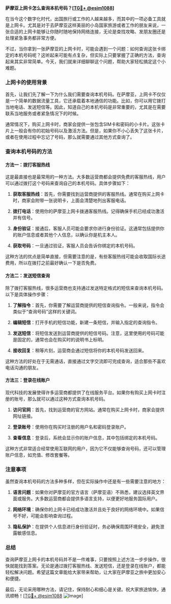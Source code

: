 **萨摩亚上网卡怎么查询本机号码？[[TG💪+ @esim1088](https://t.me/s/esim1088)]**

在当今这个数字化时代，出国旅行或工作的人越来越多，而其中的一项必备工具就是上网卡。尤其是对于去萨摩亚这样美丽的小岛国家旅游或者工作的朋友来说，一张合适的上网卡能够让你随时随地保持网络连接，无论是查找攻略、发朋友圈还是处理紧急事务都非常方便。

不过，当你拿到一张萨摩亚的上网卡时，可能会遇到一个问题：如何查询这张卡绑定的本机号码呢？这听起来可能有点复杂，但实际上只要掌握了正确的方法，查询起来其实非常简单。今天，我们就来详细聊聊这个问题，帮助大家轻松搞定这个小难题。

### 上网卡的使用背景

首先，让我们先了解一下为什么我们需要查询本机号码。在萨摩亚，上网卡不仅仅是一个简单的数据流量工具，它还承载着本地通信的功能。比如，你可以用它拨打当地电话、发送短信等。因此，知道自己的本机号码是非常重要的，尤其是在需要联系当地服务或者紧急情况下的时候。

通常情况下，购买上网卡时，商家会提供一张包含SIM卡和密码的小卡片。这张卡片上一般会有你的初始号码以及激活方法。但是，如果你不小心丢失了这张卡片，或者在使用过程中忘记了号码，那么就需要通过其他方式查询了。

### 查询本机号码的方法

#### 方法一：拨打客服热线

这是最直接也是最常用的一种方法。大多数运营商都会提供免费的客服热线，用户可以通过拨打这个号码来查询自己的本机号码。具体步骤如下：

1. **获取客服热线**：首先，你需要找到运营商提供的客服热线。通常在购买上网卡时，商家会附带一张说明卡，上面会清楚地列出客服电话。
   
2. **拨打电话**：使用你的萨摩亚上网卡拨通客服热线。记得确保手机已经成功激活并有信号。

3. **身份验证**：接通后，客服人员可能会要求你进行身份验证。这通常包括提供你的账户信息或者其他个人信息，以确认你是机主本人。

4. **获取号码**：一旦通过验证，客服人员会告诉你绑定的本机号码。

这种方法的优点是简单直接，但需要注意的是，有些客服热线可能会收取国际长途费用，所以在拨打之前最好确认一下是否免费。

#### 方法二：发送短信查询

除了拨打客服热线，很多运营商也支持通过发送特定格式的短信来查询本机号码。以下是具体操作步骤：

1. **了解指令**：首先，你需要了解运营商提供的短信查询指令。一般来说，指令会类似于“查询号码”这样的关键词。

2. **编辑短信**：打开手机的短信功能，新建一条短信，并输入指定的查询指令。

3. **发送短信**：将短信发送到运营商提供的短信号码。注意，这里使用的号码可能是固定的，通常也会在购买时的说明书上标明。

4. **接收回复**：稍等片刻，运营商会通过短信将你的本机号码发送回来。

这种方法的好处在于无需通话，直接通过文字交流即可完成查询，适合那些不喜欢电话沟通的朋友。

#### 方法三：登录在线账户

现代科技的发展使得许多运营商都提供了在线服务平台。如果你有购买上网卡时注册的账号，那么就可以通过这种方式查询本机号码。

1. **访问官网**：首先，找到运营商的官方网站。通常在购买上网卡时，商家会提供网址链接。

2. **登录账号**：使用你在购买时注册的用户名和密码登录账户。

3. **查看信息**：登录后，系统会显示你的账户信息，其中包括绑定的本机号码。

这种方式非常适合经常使用互联网的用户，因为它不仅能够查询号码，还可以管理账户信息，如充值、修改套餐等。

### 注意事项

虽然查询本机号码的方法多种多样，但在实际操作中还是有一些需要注意的地方：

1. **语言问题**：如果你对萨摩亚的官方语言（萨摩亚语）不熟悉，建议选择英文界面或服务。大多数运营商都会提供多语言支持，以便更好地服务国际用户。

2. **网络环境**：确保你的上网卡已经成功激活并且处于良好的网络环境中。如果信号不好，可能会影响查询过程。

3. **隐私保护**：在提供个人信息进行身份验证时，务必确保周围环境安全，避免泄露敏感信息。

### 总结

查询萨摩亚上网卡的本机号码并不是一件难事，只要按照上述方法一步步操作，很快就能找到答案。无论是通过拨打客服热线、发送短信，还是登录在线账户，都能轻松解决问题。希望这篇文章能给大家带来帮助，让大家在萨摩亚之旅中更加安心和便捷。

最后，无论采用哪种方法，请记住，保持耐心和细心是关键。祝大家旅途愉快，通讯顺畅！[[TG💪+ @esim1088](https://t.me/s/esim1088) ![Image](https://i.postimg.cc/4NQfJmqS/Snipaste-2025-05-13-00-14-12.png)]